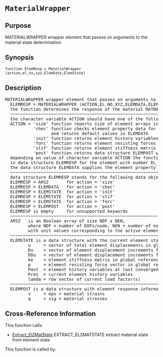 
<!-- <a name="_top"></a>
<div><a href="../../_index.md">Home</a> &gt;  <a href="#">latest</a> &gt; <a href="_index.md">Element_Library</a> &gt; MaterialWrapper.m</div> -->

<!--<table width="100%"><tr><td align="left"><a href="../../_index.md"><img alt="<" border="0" src="../../left.png">&nbsp;Master index</a></td>
<td align="right"><a href="_index.md">Index for latest\Element_Library&nbsp;<img alt=">" border="0" src="../../right.png"></a></td></tr></table>-->
# `MaterialWrapper`
<!-- <h1>MaterialWrapper
</h1> -->

## <a name="_name"></a>Purpose

<!-- <h2 id="purpose"><a name="_name"></a>Purpose</h2> -->

MATERIALWRAPPER wrapper element that passes on arguments to the material state determination

<!-- <div class="box"><strong>MATERIALWRAPPER wrapper element that passes on arguments to the material state determination</strong></div> -->

## <a name="_synopsis"></a>Synopsis

`function ElemResp = MaterialWrapper (action,el_no,xyz,ElemData,ElemState)` 
## <a name="_description"></a>Description

<pre class="comment">MATERIALWRAPPER wrapper element that passes on arguments to the material state determination
  ELEMRESP = MATERIALWRAPPER (ACTION,EL_NO,XYZ,ELEMDATA,ELEMSTATE)
  the function determines the response of the material MATNAME in ELEMDATA
  ~~~~~~~~~~~~~~~~~~~~~~~~~~~~~~~~~~~~~~~~~~~~~~~~~~~~~~~~~~~~~~~~~~~~~~~~~~~~~~~~~~~~~~~~~
  the character variable ACTION should have one of the following values
  ACTION = 'size' function reports size of element arrays in variable ARSZ
           'chec' function checks element property data for omissions
                  and returns default values in ELEMDATA
           'init' function returns element history variables in ELEMSTATE
           'forc' function returns element resisting forces in ELEMSTATE
           'stif' function returns element stiffness matrix and resisting forces in ELEMSTATE
           'post' function returns data structure ELEMPOST with post-processing information
  depending on value of character variable ACTION the function returns information
  in data structure ELEMRESP for the element with number EL_NO and end node coordinates XYZ;
  the data structure ELEMDATA supplies the element property data.
  ~~~~~~~~~~~~~~~~~~~~~~~~~~~~~~~~~~~~~~~~~~~~~~~~~~~~~~~~~~~~~~~~~~~~~~~~~~~~~~~~~~~~~~~~~
  data structure ELEMRESP stands for the following data object depending on value of ACTION 
  ELEMRESP = ARSZ       for action = 'size' 
  ELEMRESP = ELEMDATA   for action = 'chec'
  ELEMRESP = ELEMSTATE  for action = 'init'
  ELEMRESP = ELEMSTATE  for action = 'stif'
  ELEMRESP = ELEMSTATE  for action = 'forc'
  ELEMRESP = ELEMPOST   for action = 'post'
  ELEMRESP is empty     for unsupported keywords
  ~~~~~~~~~~~~~~~~~~~~~~~~~~~~~~~~~~~~~~~~~~~~~~~~~~~~~~~~~~~~~~~~~~~~~~~~~~~~~~~~~~~~~~~~~
  ARSZ   is an Boolean array of size NDF x NEN,
         where NDF = number of DOFs/node, NEN = number of nodes,
         with unit values corresponding to the active element DOFs
  ~~~~~~~~~~~~~~~~~~~~~~~~~~~~~~~~~~~~~~~~~~~~~~~~~~~~~~~~~~~~~~~~~~~~~~~~~~~~~~~~~~~~~~~~~
  ELEMSTATE is a data structure with the current element state; it has the fields
         u     = vector of total element displacements in global reference
         Du    = vector of element displacement increments from last convergence
         DDu   = vector of element displacement increments from last iteration
         ke    = element stiffness matrix in global reference; updated under ACTION = 'stif'
         p     = element resisting force vector in global reference; updated under ACTION = 'stif' or 'forc'
         Past  = element history variables at last converged state
         Pres  = current element history variables
         lamda = row vector of current load factor(s)
  ~~~~~~~~~~~~~~~~~~~~~~~~~~~~~~~~~~~~~~~~~~~~~~~~~~~~~~~~~~~~~~~~~~~~~~~~~~~~~~~~~~~~~~~~~
  ELEMPOST is a data structure with element response information for post-processing in fields
         v     = eps = material strains 
         q     = sig = material stresses</pre>
<!-- <div class="fragment"><pre class="comment">MATERIALWRAPPER wrapper element that passes on arguments to the material state determination
  ELEMRESP = MATERIALWRAPPER (ACTION,EL_NO,XYZ,ELEMDATA,ELEMSTATE)
  the function determines the response of the material MATNAME in ELEMDATA
  ~~~~~~~~~~~~~~~~~~~~~~~~~~~~~~~~~~~~~~~~~~~~~~~~~~~~~~~~~~~~~~~~~~~~~~~~~~~~~~~~~~~~~~~~~
  the character variable ACTION should have one of the following values
  ACTION = 'size' function reports size of element arrays in variable ARSZ
           'chec' function checks element property data for omissions
                  and returns default values in ELEMDATA
           'init' function returns element history variables in ELEMSTATE
           'forc' function returns element resisting forces in ELEMSTATE
           'stif' function returns element stiffness matrix and resisting forces in ELEMSTATE
           'post' function returns data structure ELEMPOST with post-processing information
  depending on value of character variable ACTION the function returns information
  in data structure ELEMRESP for the element with number EL_NO and end node coordinates XYZ;
  the data structure ELEMDATA supplies the element property data.
  ~~~~~~~~~~~~~~~~~~~~~~~~~~~~~~~~~~~~~~~~~~~~~~~~~~~~~~~~~~~~~~~~~~~~~~~~~~~~~~~~~~~~~~~~~
  data structure ELEMRESP stands for the following data object depending on value of ACTION 
  ELEMRESP = ARSZ       for action = 'size' 
  ELEMRESP = ELEMDATA   for action = 'chec'
  ELEMRESP = ELEMSTATE  for action = 'init'
  ELEMRESP = ELEMSTATE  for action = 'stif'
  ELEMRESP = ELEMSTATE  for action = 'forc'
  ELEMRESP = ELEMPOST   for action = 'post'
  ELEMRESP is empty     for unsupported keywords
  ~~~~~~~~~~~~~~~~~~~~~~~~~~~~~~~~~~~~~~~~~~~~~~~~~~~~~~~~~~~~~~~~~~~~~~~~~~~~~~~~~~~~~~~~~
  ARSZ   is an Boolean array of size NDF x NEN,
         where NDF = number of DOFs/node, NEN = number of nodes,
         with unit values corresponding to the active element DOFs
  ~~~~~~~~~~~~~~~~~~~~~~~~~~~~~~~~~~~~~~~~~~~~~~~~~~~~~~~~~~~~~~~~~~~~~~~~~~~~~~~~~~~~~~~~~
  ELEMSTATE is a data structure with the current element state; it has the fields
         u     = vector of total element displacements in global reference
         Du    = vector of element displacement increments from last convergence
         DDu   = vector of element displacement increments from last iteration
         ke    = element stiffness matrix in global reference; updated under ACTION = 'stif'
         p     = element resisting force vector in global reference; updated under ACTION = 'stif' or 'forc'
         Past  = element history variables at last converged state
         Pres  = current element history variables
         lamda = row vector of current load factor(s)
  ~~~~~~~~~~~~~~~~~~~~~~~~~~~~~~~~~~~~~~~~~~~~~~~~~~~~~~~~~~~~~~~~~~~~~~~~~~~~~~~~~~~~~~~~~
  ELEMPOST is a data structure with element response information for post-processing in fields
         v     = eps = material strains 
         q     = sig = material stresses</pre></div> -->

<!-- crossreference -->
## <a name="_cross"></a>Cross-Reference Information

This function calls:
<ul style="list-style-image:url(../../matlabicon.gif)">
<li><a href="Extract_El2MatState" class="code" title="function MatState = Extract_El2MatState (mat,aeps,ElState,rd)">Extract_El2MatState</a>	EXTRACT_EL2MATSTATE extract material state from element state</li></ul>
This function is called by:
<ul style="list-style-image:url(../../matlabicon.gif)">
</ul>
<!-- crossreference -->




<!-- <hr><address>Generated on Thu 28-Jan-2021 18:22:44 by <strong><a href="http://www.artefact.tk/software/matlab/m2html/" title="Matlab Documentation in HTML">m2html</a></strong> &copy; 2005</address> -->